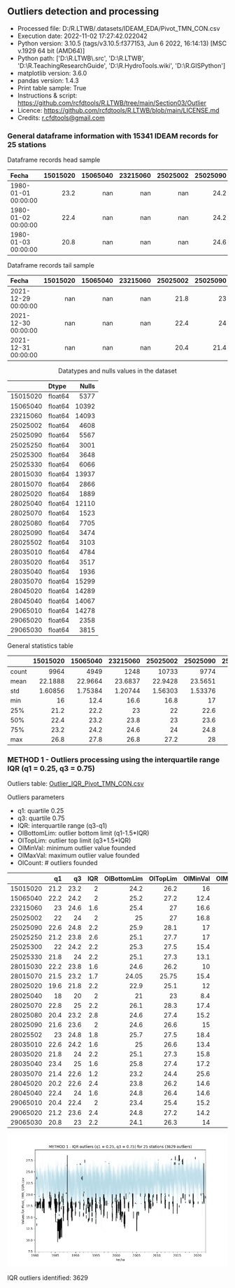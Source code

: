 ## Outliers detection and processing

* Processed file: D:/R.LTWB/.datasets/IDEAM_EDA/Pivot_TMN_CON.csv
* Execution date: 2022-11-02 17:27:42.022042
* Python version: 3.10.5 (tags/v3.10.5:f377153, Jun  6 2022, 16:14:13) [MSC v.1929 64 bit (AMD64)]
* Python path: ['D:\\R.LTWB\\.src', 'D:\\R.LTWB', 'D:\\R.TeachingResearchGuide', 'D:\\R.HydroTools.wiki', 'D:\\R.GISPython']
* matplotlib version: 3.6.0
* pandas version: 1.4.3
* Print table sample: True
* Instructions & script: https://github.com/rcfdtools/R.LTWB/tree/main/Section03/Outlier
* Licence: https://github.com/rcfdtools/R.LTWB/blob/main/LICENSE.md
* Credits: r.cfdtools@gmail.com


### General dataframe information with 15341 IDEAM records for 25 stations

Dataframe records head sample

| Fecha               |   15015020 |   15065040 |   23215060 |   25025002 |   25025090 |   25025250 |   25025300 |   25025330 |   28015030 |   28015070 |   28025020 |   28025040 |   28025070 |   28025080 |   28025090 |   28025502 |   28035010 |   28035020 |   28035040 |   28035070 |   28045020 |   28045040 |   29065010 |   29065020 |   29065030 |
|:--------------------|-----------:|-----------:|-----------:|-----------:|-----------:|-----------:|-----------:|-----------:|-----------:|-----------:|-----------:|-----------:|-----------:|-----------:|-----------:|-----------:|-----------:|-----------:|-----------:|-----------:|-----------:|-----------:|-----------:|-----------:|-----------:|
| 1980-01-01 00:00:00 |       23.2 |        nan |        nan |        nan |       24.2 |        nan |        nan |        nan |      nan   |       23   |        nan |       20.2 |       22.8 |       21.8 |        nan |        nan |      nan   |       19.4 |        nan |        nan |        nan |        nan |       21.4 |        nan |       21.4 |
| 1980-01-02 00:00:00 |       22.4 |        nan |        nan |        nan |       24.2 |        nan |        nan |        nan |       23.3 |       23.5 |        nan |       21   |       23.4 |       21.6 |        nan |         24 |      nan   |       19.6 |        nan |        nan |        nan |        nan |      nan   |        nan |       21.8 |
| 1980-01-03 00:00:00 |       20.8 |        nan |        nan |        nan |       24.6 |        nan |        nan |        nan |       24   |      nan   |        nan |       19.8 |       23.4 |       21.4 |        nan |        nan |       22.4 |       19   |        nan |        nan |        nan |        nan |      nan   |        nan |      nan   |

Dataframe records tail sample

| Fecha               |   15015020 |   15065040 |   23215060 |   25025002 |   25025090 |   25025250 |   25025300 |   25025330 |   28015030 |   28015070 |   28025020 |   28025040 |   28025070 |   28025080 |   28025090 |   28025502 |   28035010 |   28035020 |   28035040 |   28035070 |   28045020 |   28045040 |   29065010 |   29065020 |   29065030 |
|:--------------------|-----------:|-----------:|-----------:|-----------:|-----------:|-----------:|-----------:|-----------:|-----------:|-----------:|-----------:|-----------:|-----------:|-----------:|-----------:|-----------:|-----------:|-----------:|-----------:|-----------:|-----------:|-----------:|-----------:|-----------:|-----------:|
| 2021-12-29 00:00:00 |        nan |        nan |        nan |       21.8 |       23   |       24.8 |       23.2 |         23 |        nan |       21.8 |       18.8 |        nan |       23   |        nan |       21.2 |        nan |       22.6 |       22.8 |       25.4 |        nan |        nan |        nan |        nan |       25   |        nan |
| 2021-12-30 00:00:00 |        nan |        nan |        nan |       22.4 |       24   |       24.4 |       22.6 |         24 |        nan |       21   |       18.2 |        nan |       22.8 |        nan |       20   |        nan |       20.8 |       22.4 |       24.4 |        nan |        nan |        nan |        nan |       24.8 |        nan |
| 2021-12-31 00:00:00 |        nan |        nan |        nan |       20.4 |       21.4 |       24.2 |       22   |        nan |        nan |       20.2 |       20.2 |        nan |       22   |        nan |       21.2 |        nan |       20.8 |       22   |       24   |        nan |        nan |        nan |        nan |       25.4 |        nan |

<div align="center">

Datatypes and nulls values in the dataset

</div>


<div align="center">

|          | Dtype   |   Nulls |
|---------:|:--------|--------:|
| 15015020 | float64 |    5377 |
| 15065040 | float64 |   10392 |
| 23215060 | float64 |   14093 |
| 25025002 | float64 |    4608 |
| 25025090 | float64 |    5567 |
| 25025250 | float64 |    3001 |
| 25025300 | float64 |    3648 |
| 25025330 | float64 |    6066 |
| 28015030 | float64 |   13937 |
| 28015070 | float64 |    2866 |
| 28025020 | float64 |    1889 |
| 28025040 | float64 |   12110 |
| 28025070 | float64 |    1523 |
| 28025080 | float64 |    7705 |
| 28025090 | float64 |    3474 |
| 28025502 | float64 |    3103 |
| 28035010 | float64 |    4784 |
| 28035020 | float64 |    3517 |
| 28035040 | float64 |    1936 |
| 28035070 | float64 |   15299 |
| 28045020 | float64 |   14289 |
| 28045040 | float64 |   14067 |
| 29065010 | float64 |   14278 |
| 29065020 | float64 |    2358 |
| 29065030 | float64 |    3815 |

</div>


General statistics table

<div align="center">

|       |   15015020 |   15065040 |   23215060 |    25025002 |   25025090 |    25025250 |    25025300 |   25025330 |   28015030 |    28015070 |    28025020 |   28025040 |    28025070 |   28025080 |    28025090 |    28025502 |    28035010 |    28035020 |    28035040 |   28035070 |   28045020 |   28045040 |   29065010 |    29065020 |    29065030 |
|:------|-----------:|-----------:|-----------:|------------:|-----------:|------------:|------------:|-----------:|-----------:|------------:|------------:|-----------:|------------:|-----------:|------------:|------------:|------------:|------------:|------------:|-----------:|-----------:|-----------:|-----------:|------------:|------------:|
| count | 9964       | 4949       | 1248       | 10733       | 9774       | 12340       | 11693       |  9275      | 1404       | 12475       | 13452       | 3231       | 13818       | 7636       | 11867       | 12238       | 10557       | 11824       | 13405       |   42       | 1052       | 1274       | 1063       | 12983       | 11526       |
| mean  |   22.1888  |   22.9664  |   23.6837  |    22.9428  |   23.5651  |    22.3963  |    22.9902  |    22.7791 |   22.9291  |    22.34    |    20.547   |   18.674   |    23.7666  |   21.7751  |    22.4272  |    23.8861  |    23.3278  |    22.8005  |    24.269   |   22.0286  |   21.2974  |   23.128   |   21.3162  |    22.327   |    21.8104  |
| std   |    1.60856 |    1.75384 |    1.20744 |     1.56303 |    1.53376 |     1.63717 |     1.75271 |     1.6933 |    1.32774 |     1.33165 |     1.73534 |    2.11514 |     1.54724 |    1.87894 |     1.67337 |     1.27915 |     1.49337 |     1.82844 |     1.23846 |    1.01844 |    1.79272 |    1.26701 |    1.60256 |     1.85521 |     1.55983 |
| min   |   16       |   12.4     |   16.6     |    16.8     |   17       |    17       |    15.4     |    13.1    |   10       |    15.4     |    12       |    8.4     |    17.4     |   15.2     |    15       |    18.4     |    13.4     |    15.8     |    17.2     |   20.6     |   14.6     |   14.6     |   15.2     |    14.2     |    14       |
| 25%   |   21.2     |   22.2     |   23       |    22       |   22.6     |    21.2     |    22       |    21.8    |   22.2     |    21.5     |    19.6     |   18       |    22.8     |   20.4     |    21.6     |    23       |    22.6     |    21.8     |    23.4     |   21.4     |   20.2     |   22.4     |   20.4     |    21.2     |    20.8     |
| 50%   |   22.4     |   23.2     |   23.8     |    23       |   23.6     |    22.4     |    23.2     |    23      |   23       |    22.5     |    20.8     |   19.2     |    23.8     |   22.2     |    22.8     |    23.8     |    23.4     |    23       |    24.2     |   21.8     |   21.6     |   23.2     |   21.4     |    22.6     |    22       |
| 75%   |   23.2     |   24.2     |   24.6     |    24       |   24.8     |    23.8     |    24.2     |    24      |   23.8     |    23.2     |    21.8     |   20       |    25       |   23.2     |    23.6     |    24.8     |    24.2     |    24       |    25       |   22.6     |   22.6     |   24       |   22.4     |    23.6     |    23       |
| max   |   26.8     |   27.8     |   26.8     |    27.2     |   28       |    27.1     |    27.8     |    28.6    |   26.8     |    26.2     |    26       |   27.4     |    28.6     |   27       |    27.4     |    28.6     |    28.8     |    28.6     |    28.6     |   25.6     |   26.4     |   26.6     |   25.2     |    27.4     |    27       |

</div>

### METHOD 1 - Outliers processing using the interquartile range IQR (q1 = 0.25, q3 = 0.75)

Outliers table: [Outlier_IQR_Pivot_TMN_CON.csv](../../.datasets/IDEAM_Outlier/Outlier_IQR_Pivot_TMN_CON.csv)

Outliers parameters
* q1: quartile 0.25
* q3: quartile 0.75
* IQR: interquartile range (q3-q1)
* OlBottomLim: outlier bottom limit (q1-1.5*IQR)
* OlTopLim: outlier top limit (q3+1.5*IQR)
* OlMinVal: minimum outlier value founded
* OlMaxVal: maximum outlier value founded
* OlCount: # outliers founded


<div align="center">

|          |   q1 |   q3 |   IQR |   OlBottomLim |   OlTopLim |   OlMinVal |   OlMaxVal |   OlCount |
|---------:|-----:|-----:|------:|--------------:|-----------:|-----------:|-----------:|----------:|
| 15015020 | 21.2 | 23.2 |   2   |         24.2  |      26.2  |       16   |       26.8 |       123 |
| 15065040 | 22.2 | 24.2 |   2   |         25.2  |      27.2  |       12.4 |       27.8 |       221 |
| 23215060 | 23   | 24.6 |   1.6 |         25.4  |      27    |       16.6 |       20.4 |        18 |
| 25025002 | 22   | 24   |   2   |         25    |      27    |       16.8 |       27.2 |       141 |
| 25025090 | 22.6 | 24.8 |   2.2 |         25.9  |      28.1  |       17   |       19.2 |       101 |
| 25025250 | 21.2 | 23.8 |   2.6 |         25.1  |      27.7  |       17   |       17.2 |         5 |
| 25025300 | 22   | 24.2 |   2.2 |         25.3  |      27.5  |       15.4 |       27.8 |       239 |
| 25025330 | 21.8 | 24   |   2.2 |         25.1  |      27.3  |       13.1 |       28.6 |       187 |
| 28015030 | 22.2 | 23.8 |   1.6 |         24.6  |      26.2  |       10   |       26.8 |        27 |
| 28015070 | 21.5 | 23.2 |   1.7 |         24.05 |      25.75 |       15.4 |       26.2 |       136 |
| 28025020 | 19.6 | 21.8 |   2.2 |         22.9  |      25.1  |       12   |       26   |       262 |
| 28025040 | 18   | 20   |   2   |         21    |      23    |        8.4 |       27.4 |       221 |
| 28025070 | 22.8 | 25   |   2.2 |         26.1  |      28.3  |       17.4 |       28.6 |       125 |
| 28025080 | 20.4 | 23.2 |   2.8 |         24.6  |      27.4  |       15.2 |       16   |        34 |
| 28025090 | 21.6 | 23.6 |   2   |         24.6  |      26.6  |       15   |       27.4 |       385 |
| 28025502 | 23   | 24.8 |   1.8 |         25.7  |      27.5  |       18.4 |       28.6 |        56 |
| 28035010 | 22.6 | 24.2 |   1.6 |         25    |      26.6  |       13.4 |       28.8 |       510 |
| 28035020 | 21.8 | 24   |   2.2 |         25.1  |      27.3  |       15.8 |       28.6 |       358 |
| 28035040 | 23.4 | 25   |   1.6 |         25.8  |      27.4  |       17.2 |       28.6 |       158 |
| 28035070 | 21.4 | 22.6 |   1.2 |         23.2  |      24.4  |       25.6 |       25.6 |         1 |
| 28045020 | 20.2 | 22.6 |   2.4 |         23.8  |      26.2  |       14.6 |       26.4 |        14 |
| 28045040 | 22.4 | 24   |   1.6 |         24.8  |      26.4  |       14.6 |       26.6 |        14 |
| 29065010 | 20.4 | 22.4 |   2   |         23.4  |      25.4  |       15.2 |       17.2 |        17 |
| 29065020 | 21.2 | 23.6 |   2.4 |         24.8  |      27.2  |       14.2 |       27.4 |       214 |
| 29065030 | 20.8 | 23   |   2.2 |         24.1  |      26.3  |       14   |       27   |        62 |

</div>


![R.LTWB](Outlier_IQR_Pivot_TMN_CON.csv.png)

IQR outliers identified: 3629
